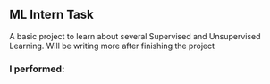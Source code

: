 ## ML Intern Task 
<p>A basic project to learn about several Supervised and Unsupervised Learning. Will be writing more after 
finishing the project</p>

### I performed:
 